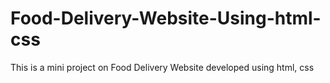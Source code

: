 # Food-Delivery-Website-Using-html-css
This is a mini project on Food Delivery Website developed using html, css
